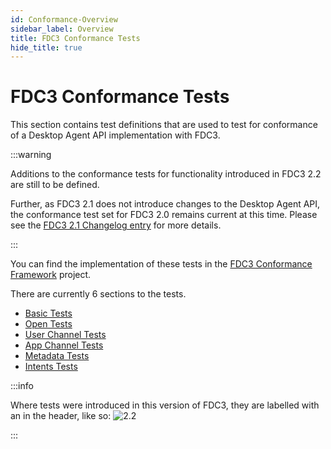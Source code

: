 ```yaml
---
id: Conformance-Overview
sidebar_label: Overview
title: FDC3 Conformance Tests
hide_title: true
---
```


# FDC3 Conformance Tests

This section contains test definitions that are used to test for conformance of a Desktop Agent API implementation with FDC3.

:::warning

Additions to the conformance tests for functionality introduced in FDC3 2.2 are still to be defined.

Further, as FDC3 2.1 does not introduce changes to the Desktop Agent API, the conformance test set for FDC3 2.0 remains current at this time. Please see the [FDC3 2.1 Changelog entry](https://github.com/finos/FDC3/blob/main/CHANGELOG.md#fdc3-standard-21---2023-09-13) for more details.

:::

You can find the implementation of these tests in the [FDC3 Conformance Framework](https://github.com/finos/FDC3-conformance-framework) project.

There are currently 6 sections to the tests.  

- [Basic Tests](Basic-Tests.md)
- [Open Tests](Open-Tests.md)
- [User Channel Tests](User-Channel-Tests.md)
- [App Channel Tests](App-Channel-Tests.md)
- [Metadata Tests](Metadata-Tests.md)
- [Intents Tests](Intents-Tests.md)

:::info

Where tests were introduced in this version of FDC3, they are labelled with an in the header, like so: ![2.2](https://img.shields.io/badge/FDC3-2.2-purple)

:::
